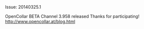 Issue: 20140325.1

OpenCollar BETA Channel
3.958 released
Thanks for participating!
http://www.opencollar.at/blog.html